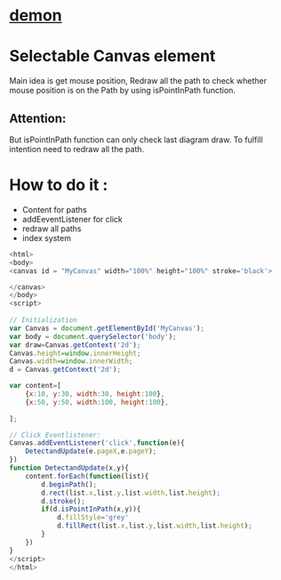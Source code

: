 

# [demon](https://gitsamson.github.io/BatteryEditor/Test/ClickAndSelect.html)


# Selectable Canvas element

Main idea is get mouse position, Redraw all the path to check whether mouse position is on the Path by using isPointInPath function.

## Attention:

But isPointInPath function can only check last diagram draw.
To fulfill intention need to redraw all the path.

# How to do it :

- Content for paths 
- addEeventListener for click 
- redraw all paths
- index system 

```js 
<html>
<body>
<canvas id = "MyCanvas" width="100%" height="100%" stroke='black'>

</canvas>
</body>
<script>
    
// Initialization
var Canvas = document.getElementById('MyCanvas');
var body = document.querySelector('body');
var draw=Canvas.getContext('2d');
Canvas.height=window.innerHeight;
Canvas.width=window.innerWidth; 
d = Canvas.getContext('2d');

var content=[
    {x:10, y:30, width:30, height:100},
    {x:50, y:50, width:100, height:100},
    
];

// Click Eventlistener:
Canvas.addEventListener('click',function(e){
    DetectandUpdate(e.pageX,e.pageY);
})
function DetectandUpdate(x,y){
    content.forEach(function(list){
        d.beginPath();
        d.rect(list.x,list.y,list.width,list.height);
        d.stroke();
        if(d.isPointInPath(x,y)){
            d.fillStyle='grey'
            d.fillRect(list.x,list.y,list.width,list.height);
        }
    })   
}
</script>
</html>

```